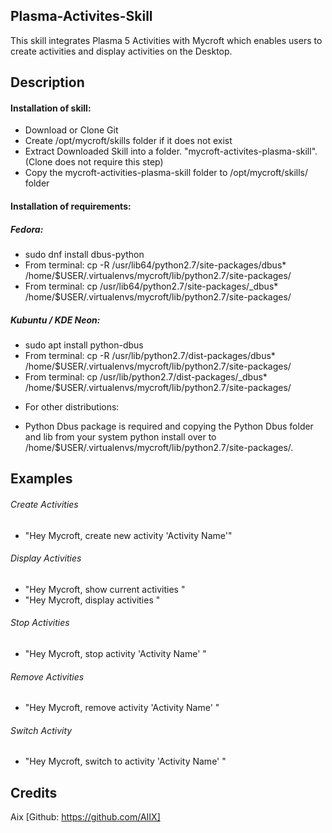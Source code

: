 ## Plasma-Activites-Skill
This skill integrates Plasma 5 Activities with Mycroft which enables users to create activities and display activities on the Desktop.

## Description 

#### Installation of skill:
* Download or Clone Git
* Create /opt/mycroft/skills folder if it does not exist
* Extract Downloaded Skill into a folder. "mycroft-activites-plasma-skill". (Clone does not require this step)
* Copy the mycroft-activities-plasma-skill folder to /opt/mycroft/skills/ folder

#### Installation of requirements:
##### Fedora: 
- sudo dnf install dbus-python
- From terminal: cp -R /usr/lib64/python2.7/site-packages/dbus* /home/$USER/.virtualenvs/mycroft/lib/python2.7/site-packages/
- From terminal: cp /usr/lib64/python2.7/site-packages/_dbus* /home/$USER/.virtualenvs/mycroft/lib/python2.7/site-packages/

##### Kubuntu / KDE Neon: 
- sudo apt install python-dbus
- From terminal: cp -R /usr/lib/python2.7/dist-packages/dbus* /home/$USER/.virtualenvs/mycroft/lib/python2.7/site-packages/
- From terminal: cp /usr/lib/python2.7/dist-packages/_dbus* /home/$USER/.virtualenvs/mycroft/lib/python2.7/site-packages/

* For other distributions:
- Python Dbus package is required and copying the Python Dbus folder and lib from your system python install over to /home/$USER/.virtualenvs/mycroft/lib/python2.7/site-packages/.

## Examples
###### Create Activities
- "Hey Mycroft, create new activity 'Activity Name'"

###### Display Activities
- "Hey Mycroft, show current activities "
- "Hey Mycroft, display activities "

###### Stop Activities
- "Hey Mycroft, stop activity 'Activity Name' "

###### Remove Activities
- "Hey Mycroft, remove activity 'Activity Name' "

###### Switch Activity
- "Hey Mycroft, switch to activity 'Activity Name' "

## Credits 
Aix [Github: https://github.com/AIIX]
